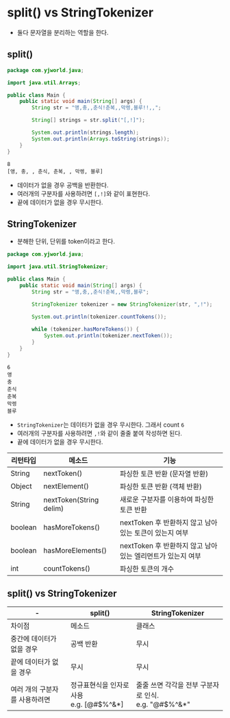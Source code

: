 # split() vs StringTokenizer
- 둘다 문자열을 분리하는 역할을 한다.

## split()
```java
package com.yjworld.java;

import java.util.Arrays;

public class Main {
    public static void main(String[] args) {
    	String str = "앵,충,,춘식!춘복,,막렝,블루!!,,";

    	String[] strings = str.split("[,!]");

        System.out.println(strings.length);
    	System.out.println(Arrays.toString(strings));
    }
}
```
```text
8
[앵, 충, , 춘식, 춘복, , 막렝, 블루]
```
- 데이터가 없을 경우 공백을 반환한다.
- 여러개의 구분자를 사용하려면 `[,!]`와 같이 표현한다.
- 끝에 데이터가 없을 경우 무시한다.

## StringTokenizer
- 분해한 단위, 단위를 token이라고 한다.
```java
package com.yjworld.java;

import java.util.StringTokenizer;

public class Main {
    public static void main(String[] args) {
        String str = "앵,충,,춘식!춘복,,막렝,블루";

        StringTokenizer tokenizer = new StringTokenizer(str, ",!");

        System.out.println(tokenizer.countTokens());
        
        while (tokenizer.hasMoreTokens()) {
            System.out.println(tokenizer.nextToken());
        }
    }
}
```
```text
6
앵
충
춘식
춘복
막렝
블루
```
- `StringTokenizer`는 데이터가 없을 경우 무시한다. 그래서 count `6`
- 여러개의 구분자를 사용하려면 `,!`와 같이 줄줄 붙여 작성하면 된다.
- 끝에 데이터가 없을 경우 무시한다.

리턴타입 | 메소드 | 기능
--- | --- | ---
String | nextToken() | 파싱한 토큰 반환 (문자열 반환)
Object | nextElement() | 파싱한 토큰 반환 (객체 반환)
String | nextToken(String delim) | 새로운 구분자를 이용하여 파싱한 토큰 반환
boolean | hasMoreTokens() | nextToken 후 반환하지 않고 남아있는 토큰이 있는지 여부
boolean | hasMoreElements() | nextToken 후 반환하지 않고 남아있는 엘리먼트가 있는지 여부
int | countTokens() | 파싱한 토큰의 개수

## split() vs StringTokenizer

\- | split() | StringTokenizer
--- | --- | ---
차이점 | 메소드 | 클래스
중간에 데이터가 없을 경우 | 공백 반환 | 무시
끝에 데이터가 없을 경우 | 무시 | 무시
여러 개의 구분자를 사용하려면 | 정규표현식을 인자로 사용 <br/> e.g. [@#$%^&*] | 줄줄 쓰면 각각을 전부 구분자로 인식. <br/> e.g. "@#$%^&*"
